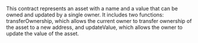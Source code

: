 This contract represents an asset with a name and a value that can be owned and updated by a single owner. It includes two functions: transferOwnership, which allows the current owner to transfer ownership of the asset to a new address, and updateValue, which allows the owner to update the value of the asset.